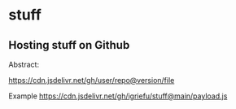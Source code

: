# stuff
## Hosting stuff on Github

Abstract:

https://cdn.jsdelivr.net/gh/user/repo@version/file

Example
https://cdn.jsdelivr.net/gh/igriefu/stuff@main/payload.js
